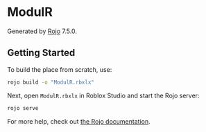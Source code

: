 # ModulR
Generated by [Rojo](https://github.com/rojo-rbx/rojo) 7.5.0.

## Getting Started
To build the place from scratch, use:

```bash
rojo build -o "ModulR.rbxlx"
```

Next, open `ModulR.rbxlx` in Roblox Studio and start the Rojo server:

```bash
rojo serve
```

For more help, check out [the Rojo documentation](https://rojo.space/docs).
